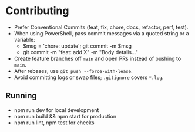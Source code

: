 ﻿# Contributing

- Prefer Conventional Commits (feat, fix, chore, docs, refactor, perf, test).
- When using PowerShell, pass commit messages via a quoted string or a variable:
  - $msg = 'chore: update'; git commit -m $msg
  - git commit -m "feat: add X" -m "Body details..."
- Create feature branches off `main` and open PRs instead of pushing to `main`.
- After rebases, use `git push --force-with-lease`.
- Avoid committing logs or swap files; `.gitignore` covers `*.log`.

## Running
- npm run dev for local development
- npm run build && npm start for production
- npm run lint, npm test for checks
